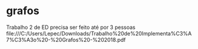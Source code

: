 # grafos



Trabalho 2 de ED precisa ser feito até por 3 pessoas 
file:///C:/Users/Lepec/Downloads/Trabalho%20de%20Implementa%C3%A7%C3%A3o%20-%20Grafos%20-%202018.pdf


